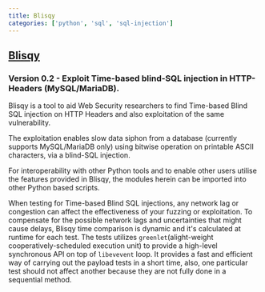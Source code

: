 ```yaml
---
title: Blisqy
categories: ['python', 'sql', 'sql-injection']
---
```

## [Blisqy](https://github.com/JohnTroony/Blisqy)

### Version 0.2 - Exploit Time-based blind-SQL injection in HTTP-Headers (MySQL/MariaDB).


Blisqy is a tool to aid Web Security researchers to find Time-based Blind SQL injection on HTTP Headers and also exploitation of the same vulnerability.

The exploitation enables slow data siphon from a database (currently supports MySQL/MariaDB only) using bitwise operation on printable ASCII characters, via a blind-SQL injection.

For interoperability with other Python tools and to enable other users utilise the features provided in Blisqy, the modules herein can be imported into other Python based scripts.

When testing for Time-based Blind SQL injections, any network lag or congestion can affect the effectiveness of your fuzzing or exploitation. To compensate for the possible network lags and uncertainties that might cause delays, Blisqy time comparison is dynamic and it's calculated at runtime for each test. The tests utilizes `greenlet`(alight-weight cooperatively-scheduled execution unit) to provide a high-level synchronous API on top of `libevevent` loop. It provides a fast and efficient way of carrying out the payload tests in a short time, also, one particular test should not affect  another because they are not fully done in a sequential method.